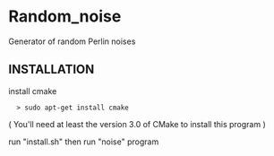 # Random_noise
Generator of random Perlin noises

## INSTALLATION

 install cmake
 
      > sudo apt-get install cmake
      
 ( You'll need at least the version 3.0 of CMake to install this program )

 run "install.sh" then run "noise" program
